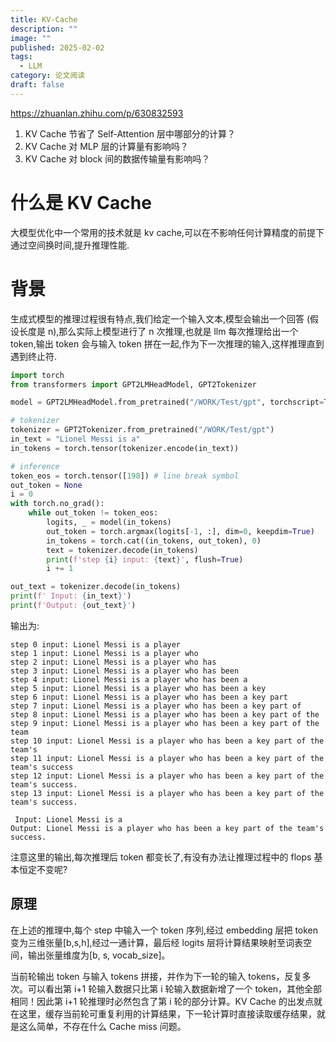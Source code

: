 ```yaml
---
title: KV-Cache
description: ""
image: ""
published: 2025-02-02
tags:
  - LLM
category: 论文阅读
draft: false
---
```



https://zhuanlan.zhihu.com/p/630832593

1. KV Cache 节省了 Self-Attention 层中哪部分的计算？
2. KV Cache 对 MLP 层的计算量有影响吗？
3. KV Cache 对 block 间的数据传输量有影响吗？

# 什么是 KV Cache

大模型优化中一个常用的技术就是 kv cache,可以在不影响任何计算精度的前提下通过空间换时间,提升推理性能.

# 背景

生成式模型的推理过程很有特点,我们给定一个输入文本,模型会输出一个回答 (假设长度是 n),那么实际上模型进行了 n 次推理,也就是 llm 每次推理给出一个 token,输出 token 会与输入 token 拼在一起,作为下一次推理的输入,这样推理直到遇到终止符.

```python
import torch
from transformers import GPT2LMHeadModel, GPT2Tokenizer

model = GPT2LMHeadModel.from_pretrained("/WORK/Test/gpt", torchscript=True).eval()

# tokenizer
tokenizer = GPT2Tokenizer.from_pretrained("/WORK/Test/gpt")
in_text = "Lionel Messi is a"
in_tokens = torch.tensor(tokenizer.encode(in_text))

# inference
token_eos = torch.tensor([198]) # line break symbol
out_token = None
i = 0
with torch.no_grad():
    while out_token != token_eos:
        logits, _ = model(in_tokens)
        out_token = torch.argmax(logits[-1, :], dim=0, keepdim=True)
        in_tokens = torch.cat((in_tokens, out_token), 0)
        text = tokenizer.decode(in_tokens)
        print(f'step {i} input: {text}', flush=True)
        i += 1

out_text = tokenizer.decode(in_tokens)
print(f' Input: {in_text}')
print(f'Output: {out_text}')
```

输出为:

```
step 0 input: Lionel Messi is a player
step 1 input: Lionel Messi is a player who
step 2 input: Lionel Messi is a player who has
step 3 input: Lionel Messi is a player who has been
step 4 input: Lionel Messi is a player who has been a
step 5 input: Lionel Messi is a player who has been a key
step 6 input: Lionel Messi is a player who has been a key part
step 7 input: Lionel Messi is a player who has been a key part of
step 8 input: Lionel Messi is a player who has been a key part of the
step 9 input: Lionel Messi is a player who has been a key part of the team
step 10 input: Lionel Messi is a player who has been a key part of the team's
step 11 input: Lionel Messi is a player who has been a key part of the team's success
step 12 input: Lionel Messi is a player who has been a key part of the team's success.
step 13 input: Lionel Messi is a player who has been a key part of the team's success.

 Input: Lionel Messi is a
Output: Lionel Messi is a player who has been a key part of the team's success.
```

注意这里的输出,每次推理后 token 都变长了,有没有办法让推理过程中的 flops 基本恒定不变呢?

## 原理

在上述的推理中,每个 step 中输入一个 token 序列,经过 embedding 层把 token 变为三维张量\[b,s,h],经过一通计算，最后经 logits 层将计算结果映射至词表空间，输出张量维度为\[b, s, vocab_size]。

当前轮输出 token 与输入 tokens 拼接，并作为下一轮的输入 tokens，反复多次。可以看出第 i+1 轮输入数据只比第 i 轮输入数据新增了一个 token，其他全部相同！因此第 i+1 轮推理时必然包含了第 i 轮的部分计算。KV Cache 的出发点就在这里，缓存当前轮可重复利用的计算结果，下一轮计算时直接读取缓存结果，就是这么简单，不存在什么 Cache miss 问题。
